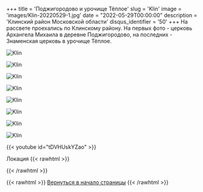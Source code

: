 +++
title = 'Поджигородово и урочище Тёплое'
slug = 'Klin'
image = 'images/Klin-20220529-1.jpg'
date = "2022-05-29T00:00:00"
description = 'Клинский район Московской области'
disqus_identifier = '50'
+++
На рассвете проехались по Клинскому району. На первых фото - церковь Архангела Михаила в деревне Поджигородово, на последних - Знаменская церковь в урочище Тёплое.

![Klin](/images/Klin-20220529-2.jpg)

![Klin](/images/Klin-20220529-3.jpg)

![Klin](/images/Klin-20220529-4.jpg)

![Klin](/images/Klin-20220529-5.jpg)

![Klin](/images/Klin-20220529-6.jpg)

![Klin](/images/Klin-20220529-7.jpg)

![Klin](/images/Klin-20220529-8.jpg)

![Klin](/images/Klin-20220529-9.jpg)

{{< youtube id="tDVHUskYZao" >}}

Локация
{{< rawhtml >}}
<script type="text/javascript" charset="utf-8" async src="https://api-maps.yandex.ru/services/constructor/1.0/js/?um=constructor%3Afae8d0f84acd5739177052b18cf6b50b71afb0baee8885c1f47dae5db3904ed3&amp;width=500&amp;height=400&amp;lang=ru_RU&amp;scroll=true"></script>
{{< /rawhtml >}}

{{< rawhtml >}}
<a href="#">Вернуться в начало страницы</a>
{{< /rawhtml >}}
